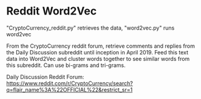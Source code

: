 # Reddit Word2Vec
"CryptoCurrency_reddit.py" retrieves the data, "word2vec.py" runs word2vec

From the CryptoCurrency reddit forum, retrieve comments and replies from the Daily Discussion subreddit until inception in April 2019. Feed this text data into Word2Vec and cluster words together to see similar words from this subreddit. Can use bi-grams and tri-grams.

Daily Discussion Reddit Forum: https://www.reddit.com/r/CryptoCurrency/search?q=flair_name%3A%22OFFICIAL%22&restrict_sr=1

